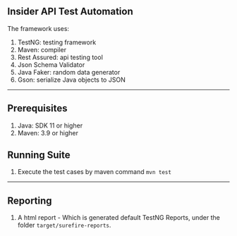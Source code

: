 Insider API Test Automation
---
The framework uses:

1. TestNG: testing framework
2. Maven: compiler
3. Rest Assured: api testing tool
4. Json Schema Validator
5. Java Faker: random data generator
6. Gson: serialize Java objects to JSON 
 ---
Prerequisites
---
1. Java: SDK 11 or higher
2. Maven: 3.9 or higher

Running Suite
---
1. Execute the test cases by maven command `mvn test`
---
Reporting
---
1. A html report - Which is generated default TestNG Reports, under the folder `target/surefire-reports`.
